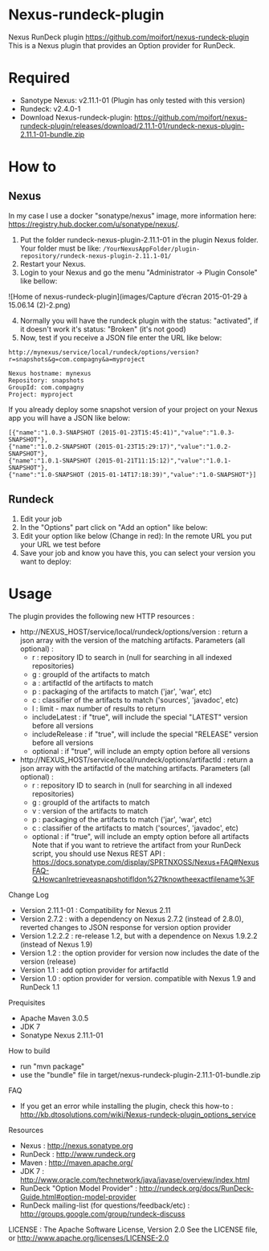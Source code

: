 Nexus-rundeck-plugin
========
Nexus RunDeck plugin
https://github.com/moifort/nexus-rundeck-plugin
This is a Nexus plugin that provides an Option provider for RunDeck.

# Required
* Sanotype Nexus: v2.11.1-01 (Plugin has only tested with this version)
* Rundeck: v2.4.0-1
* Download Nexus-rundeck-plugin: https://github.com/moifort/nexus-rundeck-plugin/releases/download/2.11.1-01/rundeck-nexus-plugin-2.11.1-01-bundle.zip

# How to
## Nexus
In my case I use a docker "sonatype/nexus" image, more information here: https://registry.hub.docker.com/u/sonatype/nexus/.

1. Put the folder rundeck-nexus-plugin-2.11.1-01 in the plugin Nexus folder. Your folder must be like: ```/YourNexusAppFolder/plugin-repository/rundeck-nexus-plugin-2.11.1-01/```
2. Restart your Nexus.
3. Login to your Nexus and go the menu "Administrator -> Plugin Console" like bellow:

![Home of nexus-rundeck-plugin](images/Capture d’écran 2015-01-29 à 15.06.14 (2)-2.png)

4. Normally you will have the rundeck plugin with the status: "activated", if it doesn't work it's status: "Broken" (it's not good)
5. Now, test if you receive a JSON file enter the URL like below:
```
http://mynexus/service/local/rundeck/options/version?r=snapshots&g=com.compagny&a=myproject

Nexus hostname: mynexus
Repository: snapshots
GroupId: com.compagny
Project: myproject
```

If you already deploy some snapshot version of your project on your Nexus app you will have a JSON like below:
```
[{"name":"1.0.3-SNAPSHOT (2015-01-23T15:45:41)","value":"1.0.3-SNAPSHOT"},
{"name":"1.0.2-SNAPSHOT (2015-01-23T15:29:17)","value":"1.0.2-SNAPSHOT"},
{"name":"1.0.1-SNAPSHOT (2015-01-21T11:15:12)","value":"1.0.1-SNAPSHOT"},
{"name":"1.0-SNAPSHOT (2015-01-14T17:18:39)","value":"1.0-SNAPSHOT"}]
```

## Rundeck

1. Edit your job 
2. In the "Options" part click on "Add an option" like below:
3. Edit your option like below (Change in red): In the remote URL you put your URL we test before
4.  Save your job and know you have this, you can select your version you want to deploy:

# Usage
The plugin provides the following new HTTP resources :
- http://NEXUS_HOST/service/local/rundeck/options/version : return a json array with the version of the matching artifacts.
  Parameters (all optional) :
  - r : repository ID to search in (null for searching in all indexed repositories)
  - g : groupId of the artifacts to match
  - a : artifactId of the artifacts to match
  - p : packaging of the artifacts to match ('jar', 'war', etc)
  - c : classifier of the artifacts to match ('sources', 'javadoc', etc)
  - l : limit - max number of results to return
  - includeLatest : if "true", will include the special "LATEST" version before all versions
  - includeRelease : if "true", will include the special "RELEASE" version before all versions
  - optional : if "true", will include an empty option before all versions
- http://NEXUS_HOST/service/local/rundeck/options/artifactId : return a json array with the artifactId of the matching artifacts.
  Parameters (all optional) :
  - r : repository ID to search in (null for searching in all indexed repositories)
  - g : groupId of the artifacts to match
  - v : version of the artifacts to match
  - p : packaging of the artifacts to match ('jar', 'war', etc)
  - c : classifier of the artifacts to match ('sources', 'javadoc', etc)
  - optional : if "true", will include an empty option before all artifacts
Note that if you want to retrieve the artifact from your RunDeck script, you should use Nexus REST API : https://docs.sonatype.com/display/SPRTNXOSS/Nexus+FAQ#NexusFAQ-Q.HowcanIretrieveasnapshotifIdon%27tknowtheexactfilename%3F 

Change Log
- Version 2.11.1-01 : Compatibility for Nexus 2.11 
- Version 2.7.2 : with a dependency on Nexus 2.7.2 (instead of 2.8.0), reverted changes to JSON response for version option provider
- Version 1.2.2.2 : re-release 1.2, but with a dependence on Nexus 1.9.2.2 (instead of Nexus 1.9)
- Version 1.2 : the option provider for version now includes the date of the version (release)
- Version 1.1 : add option provider for artifactId
- Version 1.0 : option provider for version. compatible with Nexus 1.9 and RunDeck 1.1

Prequisites
- Apache Maven 3.0.5
- JDK 7
- Sonatype Nexus 2.11.1-01

How to build
- run "mvn package"
- use the "bundle" file in target/nexus-rundeck-plugin-2.11.1-01-bundle.zip

FAQ
- If you get an error while installing the plugin, check this how-to : http://kb.dtosolutions.com/wiki/Nexus-rundeck-plugin_options_service

Resources
- Nexus : http://nexus.sonatype.org
- RunDeck : http://www.rundeck.org
- Maven : http://maven.apache.org/
- JDK 7 : http://www.oracle.com/technetwork/java/javase/overview/index.html 
- RunDeck "Option Model Provider" : http://rundeck.org/docs/RunDeck-Guide.html#option-model-provider
- RunDeck mailing-list (for questions/feedback/etc) : http://groups.google.com/group/rundeck-discuss

LICENSE : The Apache Software License, Version 2.0
See the LICENSE file, or http://www.apache.org/licenses/LICENSE-2.0
